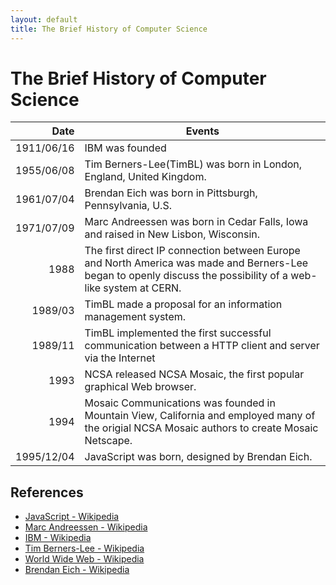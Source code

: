 ```yaml
---
layout: default
title: The Brief History of Computer Science
---
```


# The Brief History of Computer Science

| Date | Events |
| ---: | --- |
| 1911/06/16 | IBM was founded |
| 1955/06/08 | Tim Berners-Lee(TimBL) was born in London, England, United Kingdom. |
| 1961/07/04 | Brendan Eich was born in Pittsburgh, Pennsylvania, U.S. |
| 1971/07/09 | Marc Andreessen was born in Cedar Falls, Iowa and raised in New Lisbon, Wisconsin. |
| 1988 | The first direct IP connection between Europe and North America was made and Berners-Lee began to openly discuss the possibility of a web-like system at CERN. |
| 1989/03 | TimBL made a proposal for an information management system. |
| 1989/11 | TimBL implemented the first successful communication between a HTTP client and server via the Internet |
| 1993 | NCSA released NCSA Mosaic, the first popular graphical Web browser. |
| 1994 | Mosaic Communications was founded in Mountain View, California and employed many of the origial NCSA Mosaic authors to create Mosaic Netscape. |
| 1995/12/04 | JavaScript was born, designed by Brendan Eich. |

## References
* [JavaScript - Wikipedia](https://en.wikipedia.org/wiki/JavaScript#History)
* [Marc Andreessen - Wikipedia](https://en.wikipedia.org/wiki/Marc_Andreessen)
* [IBM - Wikipedia](https://en.wikipedia.org/wiki/IBM)
* [Tim Berners-Lee - Wikipedia](https://en.wikipedia.org/wiki/Tim_Berners-Lee)
* [World Wide Web - Wikipedia](https://en.wikipedia.org/wiki/World_Wide_Web)
* [Brendan Eich - Wikipedia](https://en.wikipedia.org/wiki/Brendan_Eich)
